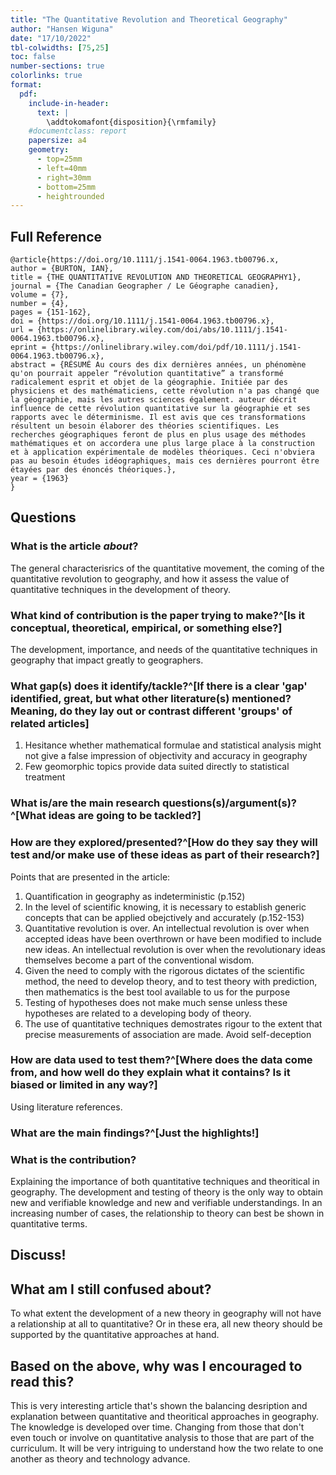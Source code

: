 ```yaml
---
title: "The Quantitative Revolution and Theoretical Geography"
author: "Hansen Wiguna"
date: "17/10/2022"
tbl-colwidths: [75,25]
toc: false
number-sections: true
colorlinks: true
format:
  pdf:
    include-in-header:
      text: |
        \addtokomafont{disposition}{\rmfamily}
    #documentclass: report
    papersize: a4
    geometry:
      - top=25mm
      - left=40mm
      - right=30mm
      - bottom=25mm
      - heightrounded
---
```


## Full Reference

```
@article{https://doi.org/10.1111/j.1541-0064.1963.tb00796.x,
author = {BURTON, IAN},
title = {THE QUANTITATIVE REVOLUTION AND THEORETICAL GEOGRAPHY1},
journal = {The Canadian Geographer / Le Géographe canadien},
volume = {7},
number = {4},
pages = {151-162},
doi = {https://doi.org/10.1111/j.1541-0064.1963.tb00796.x},
url = {https://onlinelibrary.wiley.com/doi/abs/10.1111/j.1541-0064.1963.tb00796.x},
eprint = {https://onlinelibrary.wiley.com/doi/pdf/10.1111/j.1541-0064.1963.tb00796.x},
abstract = {RÉSUMÉ Au cours des dix dernières années, un phénomène qu'on pourrait appeler “révolution quantitative” a transformé radicalement esprit et objet de la géographie. Initiée par des physiciens et des mathématiciens, cette révolution n'a pas changé que la géographie, mais les autres sciences également. auteur décrit influence de cette révolution quantitative sur la géographie et ses rapports avec le déterminisme. Il est avis que ces transformations résultent un besoin élaborer des théories scientifiques. Les recherches géographiques feront de plus en plus usage des méthodes mathématiques et on accordera une plus large place à la construction et à application expérimentale de modèles théoriques. Ceci n'obviera pas au besoin études idéographiques, mais ces dernières pourront ětre étayées par des énoncés théoriques.},
year = {1963}
}
```

## Questions 

### What is the article *about*?

The general characterisrics of the quantitative movement, the coming of the quantitative revolution to geography, and how it assess the value of quantitative techniques in the development of theory.

### What kind of contribution is the paper trying to make?^[Is it conceptual, theoretical, empirical, or something else?]

The development, importance, and needs of the quantitative techniques in geography that impact greatly to geographers. 


### What gap(s) does it identify/tackle?^[If there is a clear 'gap' identified, great, but what other literature(s) mentioned? Meaning, do they lay out or contrast different 'groups' of related articles]

1. Hesitance whether mathematical formulae and statistical analysis might not give a false impression of objectivity and accuracy in geography
2. Few geomorphic topics provide data suited directly to statistical treatment


### What is/are the main research questions(s)/argument(s)?^[What ideas are going to be tackled?]


### How are they explored/presented?^[How do they say they will test and/or make use of these ideas as part of their research?]

Points that are presented in the article:

1. Quantification in geography as indeterministic (p.152)
2. In the level of scientific knowing, it is necessary to establish generic concepts that can be applied obejctively and accurately (p.152-153)
3. Quantitative revolution is over. An intellectual revolution is over when accepted ideas have been overthrown or have been modified to include new ideas. An intellectual revolution is over when the revolutionary ideas themselves become a part of the conventional wisdom. 
4. Given the need to comply with the rigorous dictates of the scientific method, the need to develop theory, and to test theory with prediction, then mathematics is the best tool available to us for the purpose
5. Testing of hypotheses does not make much sense unless these hypotheses are related to a developing body of theory. 
6. The use of quantitative techniques demostrates rigour to the extent that precise measurements of association are made. Avoid self-deception

 

### How are data used to test them?^[Where does the data come from, and how well do they explain what it contains? Is it biased or limited in any way?]

Using literature references. 


### What are the main findings?^[Just the highlights!]


### What is the contribution?

Explaining the importance of both quantitative techniques and theoritical in geography. The development and testing of theory is the only way to obtain new and verifiable knowledge and new and verifiable understandings. In an increasing number of cases, the relationship to theory can best be shown in quantitative terms. 

## Discuss!

## What am I still confused about?

To what extent the development of a new theory in geography will not have a relationship at all to quantitative? Or in these era, all new theory should be supported by the quantitative approaches at hand. 

## Based on the above, why was I encouraged to read this?

This is very interesting article that's shown the balancing desription and explanation between quantitative and theoritical approaches in geography. The knowledge is developed over time. Changing from those that don't even touch or involve on quantitative analysis to those that are part of the curriculum. It will be very intriguing to understand how the two relate to one another as theory and technology advance.






